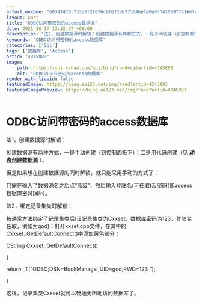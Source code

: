 ```yaml
---
arturl_encode: "68747470:733a2f2f626c6f672e6373646e2e6e65742f6977616e746e6f:6e2f61727469636c652f64657461696c732f34333435383833"
layout: post
title: "ODBC访问带密码的access数据库"
date: 2021-10-17 13:32:57 +08:00
description: "法1，创建数据源时解锁：创建数据源有两种方式，一是手动创建（到控制面板下）；二是用代码创建（见 动态"
keywords: "ODBC访问带密码的access数据库"
categories: ['Sql']
tags: ['数据库', 'Access']
artid: "4345883"
image:
    path: https://api.vvhan.com/api/bing?rand=sj&artid=4345883
    alt: "ODBC访问带密码的access数据库"
render_with_liquid: false
featuredImage: https://bing.ee123.net/img/rand?artid=4345883
featuredImagePreview: https://bing.ee123.net/img/rand?artid=4345883
---
```


# ODBC访问带密码的access数据库

法1，创建数据源时解锁：

创建数据源有两种方式，一是手动创建（到控制面板下）；二是用代码创建（见
[**动态创建数据源**](http://blog.csdn.net/iwantnon/archive/2009/07/14/4345917.aspx)
）。

但是如果想在创建数据源的同时解锁，就只能采用手动的方式了：

只需在输入了数据源名之后点“高级”，然后输入登陆名(可任取)及密码(即access数据库密码)即可。

法2，绑定记录集类时解锁：

按通常方法绑定了记录集类后(设记录集类为Cxxset，数据库密码为123，登陆名任取，例如为god)：打开xxset.cpp文件，在其中的Cxxset::GetDefaultConnect()中添加黄色部分：

CString Cxxset::GetDefaultConnect()
  
{
  
return \_T("ODBC;DSN=BookManage
;UID=god;PWD=123
");
  
}

这样，记录集类Cxxset就可以畅通无阻地访问数据库了。